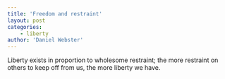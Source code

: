 ```yaml
---
title: 'Freedom and restraint'
layout: post
categories:
    - liberty
author: 'Daniel Webster'
---
```


Liberty exists in proportion to wholesome restraint; the more restraint on others to keep off from us, the more liberty we have.
